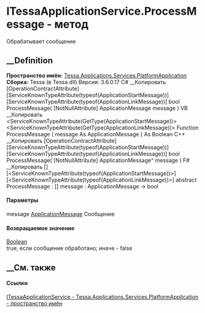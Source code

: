 # ITessaApplicationService.ProcessMessage - метод
Обрабатывает сообщение
## __Definition
 **Пространство имён:**
[Tessa.Applications.Services.PlatformApplication](N_Tessa_Applications_Services_PlatformApplication.htm)  
 **Сборка:** Tessa (в Tessa.dll) Версия: 3.6.0.17
C# __Копировать
    [OperationContractAttribute]
    [ServiceKnownTypeAttribute(typeof(ApplicationStartMessage))]
    [ServiceKnownTypeAttribute(typeof(ApplicationLinkMessage))]
    bool ProcessMessage(
    	[NotNullAttribute] ApplicationMessage message
    )
VB __Копировать
    <OperationContractAttribute>
    <ServiceKnownTypeAttribute(GetType(ApplicationStartMessage))>
    <ServiceKnownTypeAttribute(GetType(ApplicationLinkMessage))>
    Function ProcessMessage ( 
    	<NotNullAttribute> message As ApplicationMessage
    ) As Boolean
C++ __Копировать
    [OperationContractAttribute]
    [ServiceKnownTypeAttribute(typeof(ApplicationStartMessage))]
    [ServiceKnownTypeAttribute(typeof(ApplicationLinkMessage))]
    bool ProcessMessage(
    	[NotNullAttribute] ApplicationMessage^ message
    )
F# __Копировать
     [<OperationContractAttribute>]
    [<ServiceKnownTypeAttribute(typeof(ApplicationStartMessage))>]
    [<ServiceKnownTypeAttribute(typeof(ApplicationLinkMessage))>]
    abstract ProcessMessage : 
            [<NotNullAttribute>] message : ApplicationMessage -> bool 
#### Параметры
message
[ApplicationMessage](T_Tessa_Applications_Messages_ApplicationMessage.htm)
     Сообщение 
#### Возвращаемое значение
[Boolean](https://learn.microsoft.com/dotnet/api/system.boolean)  
true, если сообщение обработано; иначе - false
## __См. также
#### Ссылки
[ITessaApplicationService -
](T_Tessa_Applications_Services_PlatformApplication_ITessaApplicationService.htm)
[Tessa.Applications.Services.PlatformApplication - пространство
имён](N_Tessa_Applications_Services_PlatformApplication.htm)
